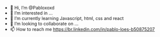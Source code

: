 - 👋 Hi, I’m @Pabloxoxd
- 👀 I’m interested in ...
- 🌱 I’m currently learning Javascript, html, css and react
- 💞️ I’m looking to collaborate on ...
- 📫 How to reach me https://br.linkedin.com/in/pablo-loes-b50875207

<!---
Pabloxoxd/Pabloxoxd is a ✨ special ✨ repository because its `README.md` (this file) appears on your GitHub profile.
You can click the Preview link to take a look at your changes.
--->
